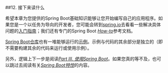 ##12. 接下来读什么

希望本章为您提供的Spring Boot基础知识能够让您开始编写自己的应用程序。如果您是一个以任务为导向的开发者，您可能会转到[spring.io](https://spring.io)去看看一些解决具体问题的[入门指南](https://spring.io/guides/)；我们还有专门的Spring Boot [*How-to*](IX.‘How-to’_guides/README.md)参考文档。

[Spring Boot仓库](https://github.com/spring-projects/spring-boot)也有一堆能够运行的[示例](https://github.com/spring-projects/spring-boot/tree/v1.5.7.RELEASE/spring-boot-samples)。示例与代码的其余部分是独立的（即不需要构建其余的代码来运行或使用示例）。

另外，逻辑上下一步是阅读[*Part III. 使用Spring Boot*](III.Using_Spring_Boot/README.md)。如果您真的等不及，也可以跳过去阅读有关[*Spring Boot特性*](IV.Spring_Boot_features/README.md)的内容。
